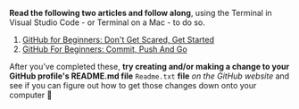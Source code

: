 **Read the following two articles and follow along**, using the Terminal in Visual Studio Code - or Terminal on a Mac - to do so.

1. [GitHub for Beginners: Don't Get Scared, Get Started](https://readwrite.com/2013/09/30/understanding-github-a-journey-for-beginners-part-1/ "‌")
2. [GitHub For Beginners: Commit, Push And Go](https://readwrite.com/github-for-beginners-part-2/ "‌")

After you’ve completed these, **try creating and/or making a change to your GitHub profile's README.md file** `Readme.txt` **file** _on the GitHub website_ and see if you can figure out how to get those changes down onto your computer 🤔
